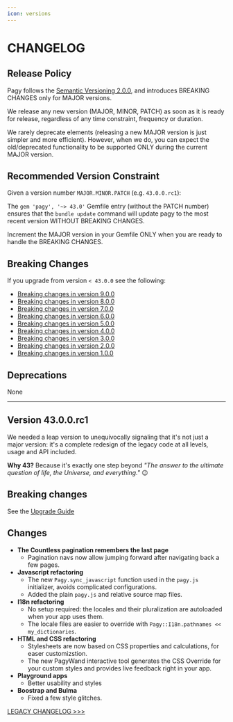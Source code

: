 ```yaml
---
icon: versions
---
```


# CHANGELOG

## Release Policy

Pagy follows the [Semantic Versioning 2.0.0](https://semver.org/), and introduces BREAKING CHANGES only for MAJOR versions.

We release any new version (MAJOR, MINOR, PATCH) as soon as it is ready for release, regardless of any time constraint, frequency
or duration.

We rarely deprecate elements (releasing a new MAJOR version is just simpler and more efficient). However, when we do, you can
expect the old/deprecated functionality to be supported ONLY during the current MAJOR version.

## Recommended Version Constraint

Given a version number `MAJOR.MINOR.PATCH` (e.g. `43.0.0.rc1`):

The `gem 'pagy', '~> 43.0'` Gemfile entry (without the PATCH number) ensures that the `bundle update` command will update pagy to
the most recent version WITHOUT BREAKING CHANGES.

Increment the MAJOR version in your Gemfile ONLY when you are ready to handle the BREAKING CHANGES.

## Breaking Changes

If you upgrade from version `< 43.0.0` see the following:

- [Breaking changes in version 9.0.0](CHANGELOG_LEGACY#version-900)
- [Breaking changes in version 8.0.0](CHANGELOG_LEGACY#version-800)
- [Breaking changes in version 7.0.0](CHANGELOG_LEGACY#version-700)
- [Breaking changes in version 6.0.0](CHANGELOG_LEGACY#version-600)
- [Breaking changes in version 5.0.0](CHANGELOG_LEGACY#version-500)
- [Breaking changes in version 4.0.0](CHANGELOG_LEGACY#version-400)
- [Breaking changes in version 3.0.0](CHANGELOG_LEGACY#version-300)
- [Breaking changes in version 2.0.0](CHANGELOG_LEGACY#version-200)
- [Breaking changes in version 1.0.0](CHANGELOG_LEGACY#version-100)

## Deprecations

None

<hr>

## Version 43.0.0.rc1

We needed a leap version to unequivocally signaling that it's not just a major version: it's a complete redesign of the legacy
code at all levels, usage and API included.

**Why 43?** Because it's exactly one step beyond _"The answer to the ultimate question of life, the Universe, and everything."_ 😉

## Breaking changes

See the [Upgrade Guide](guides/upgrade-guide)

## Changes

- **The Countless pagination remembers the last page**
  - Pagination navs now allow jumping forward after navigating back a few pages.
- **Javascript refactoring**
  - The new `Pagy.sync_javascript` function used in the `pagy.js` initializer, avoids complicated configurations.
  - Added the plain `pagy.js` and relative source map files.
- **I18n refactoring**
  - No setup required: the locales and their pluralization are autoloaded when your app uses them.
  - The locale files are easier to override with `Pagy::I18n.pathnames << my_dictionaries`.
- **HTML and CSS refactoring**
  - Stylesheets are now based on CSS properties and calculations, for easer customizstion.
  - The new PagyWand interactive tool generates the CSS Override for your custom styles and provides live feedback right in your
    app.
- **Playground apps**
  - Better usability and styles
- **Boostrap and Bulma**
  - Fixed a few style glitches.

[LEGACY CHANGELOG >>>](CHANGELOG_LEGACY.md)
